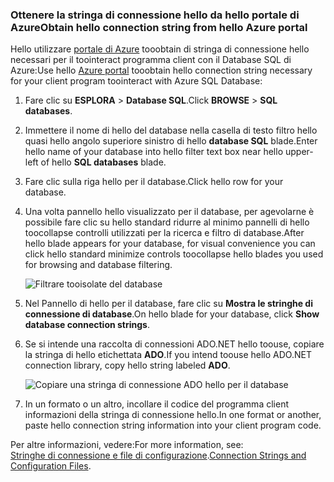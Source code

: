 
<!--
includes/sql-database-include-connection-string-20-portalshots.md

Latest Freshness check:  2015-09-02 , GeneMi.

## Connection string
-->


### <a name="obtain-hello-connection-string-from-hello-azure-portal"></a><span data-ttu-id="3df9f-101">Ottenere la stringa di connessione hello da hello portale di Azure</span><span class="sxs-lookup"><span data-stu-id="3df9f-101">Obtain hello connection string from hello Azure portal</span></span>
<span data-ttu-id="3df9f-102">Hello utilizzare [portale di Azure](https://portal.azure.com/) tooobtain di stringa di connessione hello necessari per il toointeract programma client con il Database SQL di Azure:</span><span class="sxs-lookup"><span data-stu-id="3df9f-102">Use hello [Azure portal](https://portal.azure.com/) tooobtain hello connection string necessary for your client program toointeract with Azure SQL Database:</span></span> 

1. <span data-ttu-id="3df9f-103">Fare clic su **ESPLORA** > **Database SQL**.</span><span class="sxs-lookup"><span data-stu-id="3df9f-103">Click **BROWSE** > **SQL databases**.</span></span>
2. <span data-ttu-id="3df9f-104">Immettere il nome di hello del database nella casella di testo filtro hello quasi hello angolo superiore sinistro di hello **database SQL** blade.</span><span class="sxs-lookup"><span data-stu-id="3df9f-104">Enter hello name of your database into hello filter text box near hello upper-left of hello **SQL databases** blade.</span></span>
3. <span data-ttu-id="3df9f-105">Fare clic sulla riga hello per il database.</span><span class="sxs-lookup"><span data-stu-id="3df9f-105">Click hello row for your database.</span></span>
4. <span data-ttu-id="3df9f-106">Una volta pannello hello visualizzato per il database, per agevolarne è possibile fare clic su hello standard ridurre al minimo pannelli di hello toocollapse controlli utilizzati per la ricerca e filtro di database.</span><span class="sxs-lookup"><span data-stu-id="3df9f-106">After hello blade appears for your database, for visual convenience you can click hello standard minimize controls toocollapse hello blades  you used for browsing and database filtering.</span></span> 
   
    ![Filtrare tooisolate del database][10-FilterDatabase]
5. <span data-ttu-id="3df9f-108">Nel Pannello di hello per il database, fare clic su **Mostra le stringhe di connessione di database**.</span><span class="sxs-lookup"><span data-stu-id="3df9f-108">On hello blade for your database, click **Show database connection strings**.</span></span>
6. <span data-ttu-id="3df9f-109">Se si intende una raccolta di connessioni ADO.NET hello toouse, copiare la stringa di hello etichettata **ADO**.</span><span class="sxs-lookup"><span data-stu-id="3df9f-109">If you intend toouse hello ADO.NET connection library, copy hello string labeled **ADO**.</span></span> 
   
    ![Copiare una stringa di connessione ADO hello per il database][20-CopyAdoConnectionString]
7. <span data-ttu-id="3df9f-111">In un formato o un altro, incollare il codice del programma client informazioni della stringa di connessione hello.</span><span class="sxs-lookup"><span data-stu-id="3df9f-111">In one format or another, paste hello connection string information into your client program code.</span></span>

<span data-ttu-id="3df9f-112">Per altre informazioni, vedere:</span><span class="sxs-lookup"><span data-stu-id="3df9f-112">For more information, see:</span></span><br/><span data-ttu-id="3df9f-113">[Stringhe di connessione e file di configurazione](http://msdn.microsoft.com/library/ms254494.aspx).</span><span class="sxs-lookup"><span data-stu-id="3df9f-113">[Connection Strings and Configuration Files](http://msdn.microsoft.com/library/ms254494.aspx).</span></span>

<!-- Image references. -->

[10-FilterDatabase]: ./media/sql-database-include-connection-string-20-portalshots/connqry-connstr-a.png

[20-CopyAdoConnectionString]: ./media/sql-database-include-connection-string-20-portalshots/connqry-connstr-b.png


<!--
These three includes/ files are a sequenced set, but you can pick and choose:

includes/sql-database-include-connection-string-20-portalshots.md
includes/sql-database-include-connection-string-30-compare.md
includes/sql-database-include-connection-string-40-config.md
-->
